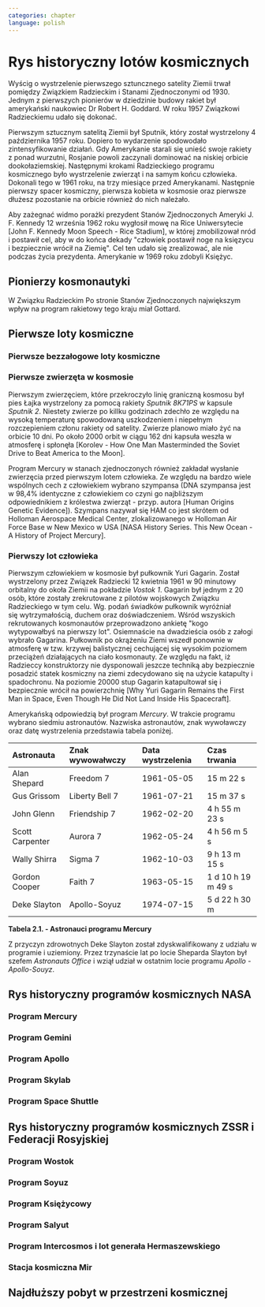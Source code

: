 ```yaml
---
categories: chapter
language: polish
---
```


# Rys historyczny lotów kosmicznych
<!-- TODO: czy radziecki dużą literą -->
<!-- TODO: data rozpoczęcia wyścigu kosmicznego -->
<!-- TODO: kolejność wydarzeń -->

Wyścig o wystrzelenie pierwszego sztuncznego satelity Ziemii trwał pomiędzy Związkiem Radzieckim i Stanami Zjednoczonymi od 1930. Jednym z pierwszych pionierów w dziedzinie budowy rakiet był amerykański naukowiec Dr Robert H. Goddard. W roku 1957 Związkowi Radzieckiemu udało się dokonać.

Pierwszym sztucznym satelitą Ziemii był Sputnik, który został wystrzelony 4 października 1957 roku. Dopiero to wydarzenie spodowodało zintensyfikowanie działań. Gdy Amerykanie starali się unieść swoje rakiety z ponad wurzutni, Rosjanie powoli zaczynali dominować na niskiej orbicie dookołaziemskiej. Następnymi krokami Radzieckiego programu kosmicznego było wystrzelenie zwierząt i na samym końcu człowieka. Dokonali tego w 1961 roku, na trzy miesiące przed Amerykanami. Następnie pierwszy spacer kosmiczny, pierwsza kobieta w kosmosie oraz pierwsze dłużesz pozostanie na orbicie również do nich należało.

Aby zażegnać widmo porażki prezydent Stanów Zjednoczonych Ameryki J. F. Kennedy 12 września 1962 roku wygłosił mowę na Rice Uniwersytecie [John F. Kennedy Moon Speech - Rice Stadium], w której zmobilizował nród i postawił cel, aby w do końca dekady "człowiek postawił noge na księzycu i bezpiecznie wrócił na Ziemię". Cel ten udało się zrealizować, ale nie podczas życia prezydenta. Amerykanie w 1969 roku zdobyli Księżyc.

## Pionierzy kosmonautyki
<!-- TODO: cytat -->

W Związku Radzieckim
Po stronie Stanów Zjednoczonych największym wpływ na program rakietowy tego kraju miał Gottard.

## Pierwsze loty kosmiczne

### Pierwsze bezzałogowe loty kosmiczne

### Pierwsze zwierzęta w kosmosie

Pierwszym zwierzęciem, które przekroczyło linię graniczną kosmosu był pies Łajka wystrzelony za pomocą rakiety *Sputnik 8K71PS* w kapsule *Sputnik 2*. Niestety zwierze po killku godzinach zdechło ze względu na wysoką temperaturę spowodowaną uszkodzeniem i niepełnym rozczepieniem członu rakiety od satelity. Zwierze planowo miało żyć na orbicie 10 dni. Po około 2000 orbit w ciągu 162 dni kapsuła weszła w atmosferę i spłonęła [Korolev - How One Man Masterminded the Soviet Drive to Beat America to the Moon].

Program Mercury w stanach zjednoczonych również zakładał wysłanie zwierzęcia przed pierwszym lotem człowieka. Ze względu na bardzo wiele wspólnych cech z człowiekiem wybrano szympansa (DNA szympansa jest w 98,4% identyczne z człowiekiem co czyni go najbliższym odpowiednikiem z królestwa zwierząt - przyp. autora [Human Origins Genetic Evidence]). Szympans nazywał się HAM co jest skrótem od Holloman Aerospace Medical Center, zlokalizowanego w Holloman Air Force Base w New Mexico w USA [NASA History Series. This New Ocean - A History of Project Mercury].

### Pierwszy lot człowieka
<!-- TODO: długość lotu -->
<!-- TODO: ilość osób z naboru Gagarina -->
<!-- TODO: źródło cytatu 1 -->
<!-- TODO: źródło cytatu 2 -->

Pierwszym człowiekiem w kosmosie był pułkownik Yuri Gagarin. Został wystrzelony przez Związek Radziecki 12 kwietnia 1961 w 90 minutowy orbitalny do okoła Ziemii na pokładzie *Vostok 1*. Gagarin był jednym z 20 osób, które zostały zrekrutowane z pilotów wojskowych Związku Radzieckiego w tym celu. Wg. podań świadków pułkownik wyróżniał się wytrzymałością, duchem oraz doświadczeniem. Wśród wszyskich rekrutowanych kosmonautów przeprowadzono ankietę "kogo wytypowałbyś na pierwszy lot". Osiemnaście na dwadzieścia osób z załogi wybrało Gagarina. Pułkownik po okrążeniu Ziemi wszedł ponownie w atmosferę w tzw. krzywej balistycznej cechującej się wysokim poziomem przeciążeń działających na ciało kosmonauty. Ze względu na fakt, iż Radzieccy konstruktorzy nie dysponowali jeszcze techniką aby bezpiecznie posadzić statek kosmiczny na ziemi zdecydowano się na użycie katapulty i spadochronu. Na poziomie 20000 stup Gagarin katapultował się i bezpiecznie wrócił na powierzchnię [Why Yuri Gagarin Remains the First Man in Space, Even Though He Did Not Land Inside His Spacecraft].

Amerykańską odpowiedzią był program *Mercury*. W trakcie programu wybrano siedmiu astronautów. Nazwiska astronautów, znak wywoławczy oraz datę wystrzelenia przedstawia tabela poniżej.

| Astronauta      | Znak wywowałwczy | Data wystrzelenia | Czas trwania       |
|:----------------|:-----------------|:------------------|:-------------------|
| Alan Shepard    | Freedom 7        | 1961-05-05        | 15 m 22 s          |
| Gus Grissom     | Liberty Bell 7   | 1961-07-21        | 15 m 37 s          |
| John Glenn      | Friendship 7     | 1962-02-20        | 4 h 55 m 23 s      |
| Scott Carpenter | Aurora 7         | 1962-05-24        | 4 h 56 m 5 s       |
| Wally Shirra    | Sigma 7          | 1962-10-03        | 9 h 13 m 15 s      |
| Gordon Cooper   | Faith 7          | 1963-05-15        | 1 d 10 h 19 m 49 s |
| Deke Slayton    | Apollo-Soyuz     | 1974-07-15        | 5 d 22 h 30 m      |

**Tabela 2.1. - Astronauci programu Mercury**

Z przyczyn zdrowotnych Deke Slayton został zdyskwalifikowany z udziału w programie i uziemiony. Przez trzynaście lat po locie Sheparda Slayton był szefem *Astronauts Office* i wziął udział w ostatnim locie programu *Apollo - Apollo-Souyz*.

## Rys historyczny programów kosmicznych NASA

### Program Mercury

### Program Gemini

### Program Apollo

### Program Skylab

### Program Space Shuttle

## Rys historyczny programów kosmicznych ZSSR i Federacji Rosyjskiej

### Program Wostok

### Program Soyuz

### Program Księżycowy

### Program Salyut

### Program Intercosmos i lot generała Hermaszewskiego
<!-- TODO: Program Intercosmos i lot generała Hermaszewskiego
- http://www.spacepatches.nl/salyut_frame.html
-->

### Stacja kosmiczna Mir

## Najdłuższy pobyt w przestrzeni kosmicznej
<!-- TODO: Najdłuższy pobyt w przestrzeni kosmicznej
- http://www.asc-csa.gc.ca/eng/astronauts/faq.asp#details_48
- What is the longest time anyone has ever spent in space? Russian cosmonaut Gennady Padalka holds the record for the longest accumulated stay in space, clocking 879 days in orbit, during five different missions.
- Another Russian cosmonaut, Dr. Valeri Polyakov, holds the record for the longest continuous stay in space: 437 days, 17 hours and 38 minutes (14 months) on Mir, from January 1994 to March 1995.
-->
